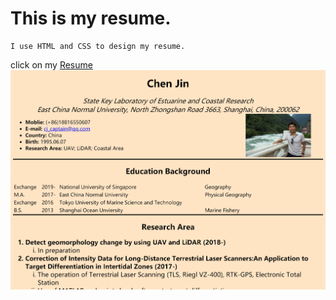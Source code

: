 This is my resume.
===
    I use HTML and CSS to design my resume.

click on my [Resume](https://chenjin67.github.io)
![](https://github.com/CHENJIN67/CHENJIN67.github.io/blob/master/jpg/resume.png)
